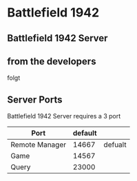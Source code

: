 # Battlefield 1942

## Battlefield 1942 Server

## from the developers

folgt

## Server Ports

Battlefield 1942 Server requires a 3 port

| Port    | default ||
|---------|---------|---------|
| Remote Manager    | 14667   |defualt|
| Game    | 14567   ||
| Query    | 23000   ||
